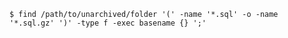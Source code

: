 <!-- usedin: [ _includes/_inlines/Databases/common/database-backup/database-backups_mysql.md] -->


```
$ find /path/to/unarchived/folder '(' -name '*.sql' -o -name '*.sql.gz' ')' -type f -exec basename {} ';'    
```
